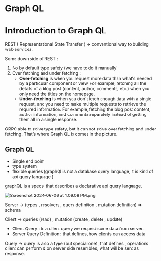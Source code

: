 # Graph QL

# Introduction to Graph QL

REST ( Representational State Transfer ) → conventional way to building web services.

Some down side of REST : 

1. No by default type safety (we have to do it manually)
2. Over fetching and under fetching : 
    - **Over-fetching** is when you request more data than what's needed by a particular component or view. For example, fetching all the details of a blog post (content, author, comments, etc.) when you only need the titles on the homepage.
    - **Under-fetching** is when you don't fetch enough data with a single request, and you need to make multiple requests to retrieve the required information. For example, fetching the blog post content, author information, and comments separately instead of getting them all in a single response.

GRPC able to solve type safety, but it can not solve over fetching and under fetching. That’s where Graph QL is comes in the picture.

 

## Graph QL

- Single end point
- type system
- flexible queries (graphQl is not a database query language, it is kind of api query language )

graphQL is a specs, that describes a declarative api query language.

![Screenshot 2024-06-06 at 1.09.08 PM.png](Graph%20QL%20ce60f0e0e7a141b2af73ff6fac99a784/Screenshot_2024-06-06_at_1.09.08_PM.png)

Server → (types , resolvers , query definition , mutation definition) ⇒ schema

Client → queries (read) , mutation (create , delete , update)

- Client Query : in a client query we request some data from server.
- Server Query Definition : that defines, how clients can access data.

Query → query is also a type (but special one), that defines , operations client can perform & on server side resembles, what will be sent as response.